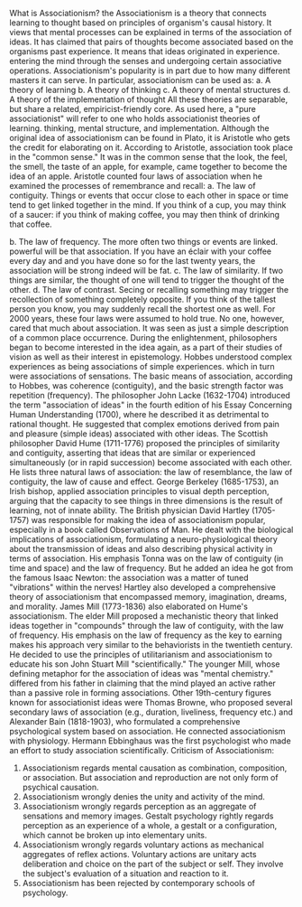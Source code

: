 What is Associationism?
the
Associationism is a theory that connects learning to thought based on principles of
organism's causal history. It views that mental processes can be explained in terms of the
association of ideas. It has claimed that pairs of thoughts become associated based on the
organisms past experience. It means that ideas originated in experience. entering the mind
through the senses and undergoing certain associative operations.
Associationism's popularity is in part due to how many different masters it can serve. In
particular, associationism can be used as:
a. A theory of learning
b. A theory of thinking
c. A theory of mental structures
d. A theory of the implementation of thought
All these theories are separable, but share a related, empiricist-friendly core. As used
here, a "pure associationist" will refer to one who holds associationist theories of learning.
thinking, mental structure, and implementation.
Although the original idea of associationism can be found in Plato, it is Aristotle who
gets the credit for elaborating on it. According to Aristotle, association took place in the
"common sense." It was in the common sense that the look, the feel, the smell, the taste of an
apple, for example, came together to become the idea of an apple.
Aristotle counted four laws of association when he examined the processes of
remembrance and recall:
a. The law of contiguity. Things or events that occur close to each other in space or time
tend to get linked together in the mind. If you think of a cup, you may think of a saucer:
if you think of making coffee, you may then think of drinking that coffee.

b. The law of frequency. The more often two things or events are linked.
powerful will be that association. If you have an éclair with your coffee every day and
and you
have done so for the last twenty years, the association will be strong indeed
will be fat.
c. The law of similarity. If two things are similar, the thought of one will tend to trigger
the thought of the other.
d. The law of contrast. Secing or recalling something may trigger the recollection of
something completely opposite. If you think of the tallest person you know, you may
suddenly recall the shortest one as well.
For 2000 years, these four laws were assumed to hold true. No one, however, cared that much
about association. It was seen as just a simple description of a common place occurrence.
During the enlightenment, philosophers began to become interested in the idea again, as a part of
their studies of vision as well as their interest in epistemology.
Hobbes understood complex experiences as being associations of simple experiences.
which in turn were associations of sensations. The basic means of association, according to
Hobbes, was coherence (contiguity), and the basic strength factor was repetition (frequency).
The philosopher John Lacke (1632-1704) introduced the term "association of ideas" in
the fourth edition of his Essay Concerning Human Understanding (1700), where he described it
as detrimental to rational thought. He suggested that complex emotions derived from pain and
pleasure (simple ideas) associated with other ideas.
The Scottish philosopher David Hume (1711-1776) proposed the principles of similarity
and contiguity, asserting that ideas that are similar or experienced simultaneously (or in rapid
succession) become associated with each other. He lists three natural laws of association: the law
of resemblance, the law of contiguity, the law of cause and effect.
George Berkeley (1685-1753), an Irish bishop, applied association principles to visual
depth perception, arguing that the capacity to see things in three dimensions is the result of
learning, not of innate ability.
The British physician David Hartley (1705-1757) was responsible for making the idea of
associationism popular, especially in a book called Observations of Man. He dealt with the
biological implications of associationism, formulating a neuro-physiological theory about the
transmission of ideas and also describing physical activity in terms of association. His emphasis
Tonna
was on the law of contiguity (in time and space) and the law of frequency. But he added an idea
he got from the famous Isaac Newton: the association was a matter of tuned "vibrations" within
the nerves! Hartley also developed a comprehensive theory of associationism that encompassed
memory, imagination, dreams, and morality.
James Mill (1773-1836) also elaborated on Hume's associationism. The elder Mill
proposed a mechanistic theory that linked ideas together in "compounds" through the law of
contiguity, with the law of frequency. His emphasis on the law of frequency as the key to
earning makes his approach very similar to the behaviorists in the twentieth century. He decided
to use the principles of utilitarianism and associationism to educate his son John Stuart Mill
"scientifically." The younger Mill, whose defining metaphor for the association of ideas was
"mental chemistry." differed from his father in claiming that the mind played an active rather
than a passive role in forming associations.
Other 19th-century figures known for associationist ideas were Thomas Browne, who
proposed several secondary laws of association (e.g., duration, liveliness, frequency etc.) and
Alexander Bain (1818-1903), who formulated a comprehensive psychological system based on
association. He connected associationism with physiology.
Hermann Ebbinghaus was the first psychologist who made an effort to study
association scientifically.
Criticism of Associationism:
1. Associationism regards mental causation as combination, composition, or association.
But association and reproduction are not only form of psychical causation.
2. Associationism wrongly denies the unity and activity of the mind.
3. Associationism wrongly regards perception as an aggregate of sensations and memory
images. Gestalt psychology rightly regards perception as an experience of a whole, a
gestalt or a configuration, which cannot be broken up into elementary units.
4. Associationism wrongly regards voluntary actions as mechanical aggregates of reflex
actions. Voluntary actions are unitary acts deliberation and choice on the part of the
subject or self. They involve the subject's evaluation of a situation and reaction to it.
5. Associationism has been rejected by contemporary schools of psychology.
